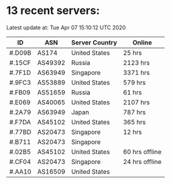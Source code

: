 # 13 recent servers:

Latest update at: Tue Apr 07 15:10:12 UTC 2020

| ID | ASN | Server Country | Online |
| -- | --- | -------------- | ------ |
| #.D09B | AS174 | United States | 25 hrs |
| #.15CF | AS49392 | Russia | 2123 hrs |
| #.7F1D | AS63949 | Singapore | 3371 hrs |
| #.9FC3 | AS53889 | United States | 579 hrs |
| #.FB09 | AS51659 | Russia | 61 hrs |
| #.E069 | AS40065 | United States | 2107 hrs |
| #.2A79 | AS63949 | Japan | 787 hrs |
| #.F7DA | AS45102 | United States | 365 hrs |
| #.77BD | AS20473 | Singapore | 12 hrs |
| #.B711 | AS20473 | Singapore | |
| #.02B5 | AS45102 | United States | 60 hrs offline |
| #.CF04 | AS20473 | Singapore | 24 hrs offline |
| #.AA10 | AS16509 | United States | |


